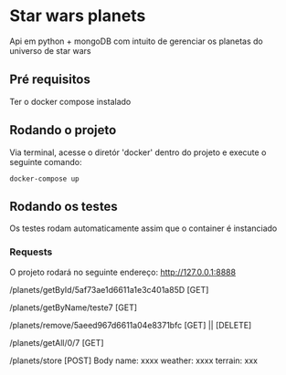 # Star wars planets

Api em python + mongoDB com intuito de gerenciar os planetas do universo de star wars 

## Pré requisitos
Ter o docker compose instalado

## Rodando o projeto
Via terminal, acesse o diretór 'docker' dentro do projeto e execute o seguinte comando:
```
docker-compose up
```

## Rodando os testes
Os testes rodam automaticamente assim que o container é instanciado


### Requests
O projeto rodará no seguinte endereço:
http://127.0.0.1:8888


/planets/getById/5af73ae1d6611a1e3c401a85D [GET]

/planets/getByName/teste7 [GET]

/planets/remove/5aeed967d6611a04e8371bfc [GET] || [DELETE]

/planets/getAll/0/7 [GET]

/planets/store [POST]
Body
name: xxxx
weather: xxxx
terrain: xxx